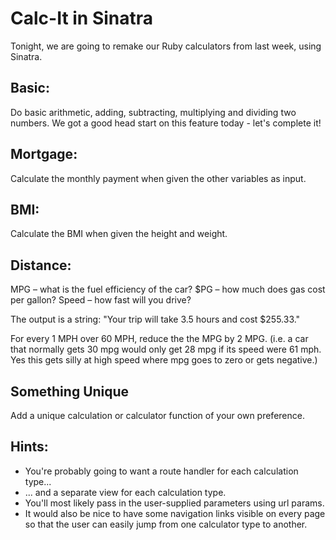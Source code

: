 # Calc-It in Sinatra

Tonight, we are going to remake our Ruby calculators from last week, using Sinatra.

## Basic:

Do basic arithmetic, adding, subtracting, multiplying and dividing two numbers. We got a good head start on this feature today - let's complete it!

## Mortgage:

Calculate the monthly payment when given the other variables as input.

## BMI:

Calculate the BMI when given the height and weight.

## Distance:

MPG – what is the fuel efficiency of the car? $PG – how much does gas cost per gallon? 
Speed – how fast will you drive?

The output is a string: "Your trip will take 3.5 hours and cost $255.33."

For every 1 MPH over 60 MPH, reduce the the MPG by 2 MPG. (i.e. a car that normally gets 30 mpg would only get 28 mpg if its speed were 61 mph. Yes this gets silly at high speed where mpg goes to zero or gets negative.)

## Something Unique

Add a unique calculation or calculator function of your own preference.


## Hints:

* You're probably going to want a route handler for each calculation type...
* ... and a separate view for each calculation type.
* You'll most likely pass in the user-supplied parameters using url params.
* It would also be nice to have some navigation links visible on every page so that the user can easily jump from one calculator type to another.
